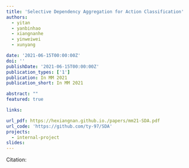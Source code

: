 ```yaml
---
title: 'Selective Dependency Aggregation for Action Classification'
authors:
  - yitan
  - yanbinhao
  - xiangnanhe
  - yinweiwei
  - xunyang

date: '2021-06-15T00:00:00Z'
doi: ''
publishDate: '2021-06-15T00:00:00Z'
publication_types: ['1']
publication: In MM 2021 
publication_short: In MM 2021 

abstract: ""
featured: true

links:

url_pdf: https://hexiangnan.github.io./papers/mm21-SDA.pdf
url_code: 'https://github.com/ty-97/SDA'
projects:
  - internal-project
slides:
---
```




Citation:
